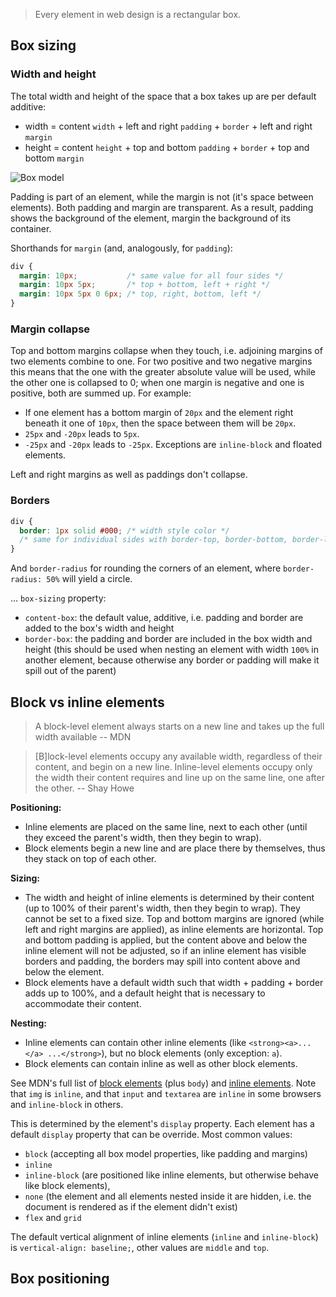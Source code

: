 
> Every element in web design is a rectangular box.

## Box sizing

### Width and height

The total width and height of the space that a box takes up are per default additive:
* width = content `width` + left and right `padding` + `border` + left and right `margin`
* height = content `height` + top and bottom `padding` + `border` + top and bottom `margin`

![Box model](https://learn.shayhowe.com/assets/images/courses/html-css/opening-the-box-model/box-model.png)

Padding is part of an element, while the margin is not (it's space between elements). Both padding and margin are transparent. As a result, padding shows the background of the element, margin the background of its container.

Shorthands for `margin` (and, analogously, for `padding`):
```css
div {
  margin: 10px;           /* same value for all four sides */
  margin: 10px 5px;       /* top + bottom, left + right */
  margin: 10px 5px 0 6px; /* top, right, bottom, left */
}
```

### Margin collapse

Top and bottom margins collapse when they touch, i.e. adjoining margins of two elements combine to one. For two positive and two negative margins this means that the one with the greater absolute value will be used, while the other one is collapsed to 0; when one margin is negative and one is positive, both are summed up. For example:
* If one element has a bottom margin of `20px` and the element right beneath it one of `10px`, then the space between them will be `20px`.
* `25px` and `-20px` leads to `5px`.
* `-25px` and `-20px` leads to `-25px`.
Exceptions are `inline-block` and floated elements.

Left and right margins as well as paddings don't collapse.

### Borders

```css
div {
  border: 1px solid #000; /* width style color */
  /* same for individual sides with border-top, border-bottom, border-left, border-right */
}
```
And `border-radius` for rounding the corners of an element, where `border-radius: 50%` will yield a circle.

... `box-sizing` property:
* `content-box`: the default value, additive, i.e. padding and border are added to the box's width and height
* `border-box`: the padding and border are included in the box width and height (this should be used when nesting an element with width `100%` in another element, because otherwise any border or padding will make it spill out of the parent)


## Block vs inline elements

> A block-level element always starts on a new line and takes up the full width available
-- MDN

> [B]lock-level elements occupy any available width, regardless of their content, and begin on a new line. Inline-level elements occupy only the width their content requires and line up on the same line, one after the other.
-- Shay Howe

**Positioning:**
* Inline elements are placed on the same line, next to each other (until they exceed the parent's width, then they begin to wrap).
* Block elements begin a new line and are place there by themselves, thus they stack on top of each other.

**Sizing:**
* The width and height of inline elements is determined by their content (up to 100% of their parent's width, then they begin to wrap). They cannot be set to a fixed size. Top and bottom margins are ignored (while left and right margins are applied), as inline elements are horizontal. Top and bottom padding is applied, but the content above and below the inline element will not be adjusted, so if an inline element has visible borders and padding, the borders may spill into content above and below the element.
* Block elements have a default width such that width + padding + border adds up to 100%, and a default height that is necessary to accommodate their content.

**Nesting:**
* Inline elements can contain other inline elements (like `<strong><a>...</a> ...</strong>`), but no block elements (only exception: `a`).
* Block elements can contain inline as well as other block elements.

See MDN's full list of [block elements](https://developer.mozilla.org/en-US/docs/Web/HTML/Block-level_elements#Elements) (plus `body`) and [inline elements](https://developer.mozilla.org/en-US/docs/Web/HTML/Inline_elements#Elements). Note that `img` is `inline`, and that `input` and `textarea` are `inline` in some browsers and `inline-block` in others.

This is determined by the element's `display` property. Each element has a default `display` property that can be override. Most common values:
* `block` (accepting all box model properties, like padding and margins)
* `inline`
* `inline-block` (are positioned like inline elements, but otherwise behave like block elements),
* `none` (the element and all elements nested inside it are hidden, i.e. the document is rendered as if the element didn't exist)
* `flex` and `grid`

The default vertical alignment of inline elements (`inline` and `inline-block`) is `vertical-align: baseline;`, other values are `middle` and `top`.

## Box positioning
